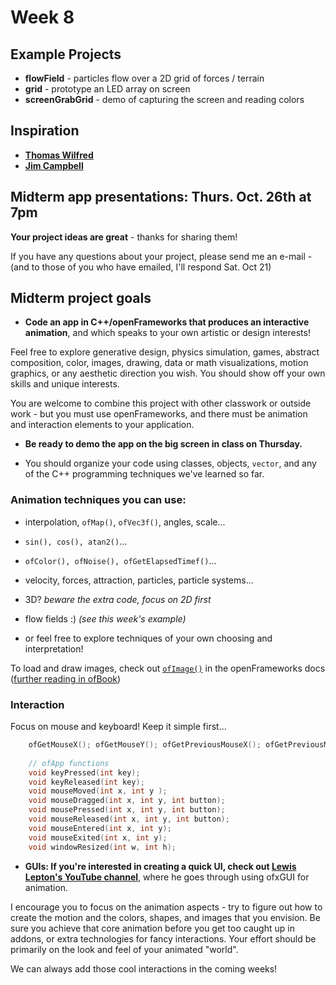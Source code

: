 # Week 8

## Example Projects 

- **flowField** - particles flow over a 2D grid of forces / terrain
- **grid** - prototype an LED array on screen
- **screenGrabGrid** - demo of capturing the screen and reading colors

## Inspiration

- **[Thomas Wilfred](https://www.google.com/search?tbm=isch&q=Thomas+Wilfred)**
- **[Jim Campbell](https://www.vice.com/en_us/article/av43jz/jim-campbells-sculptural-led-light-installations)**


## Midterm app presentations: Thurs. Oct. 26th at 7pm

**Your project ideas are great** - thanks for sharing them!

If you have any questions about your project, please send me an e-mail  -
(and to those of you who have emailed, I'll respond Sat. Oct 21)

## Midterm project goals

- **Code an app in C++/openFrameworks that produces an interactive animation**, and which speaks to your own artistic or design interests!

 Feel free to explore generative design, physics simulation, games, abstract composition, color, images, drawing, data or math visualizations, motion graphics, or any aesthetic direction you wish.  You should show off your own skills and unique interests.

 You are welcome to combine this project with other classwork or outside work - but you must use openFrameworks, and there must be animation and interaction elements to your application.
 
- **Be ready to demo the app on the big screen in class on Thursday.**

- You should organize your code using classes, objects, `vector`, and any of the C++ programming techniques we've learned so far.
  
### Animation techniques you can use:

+ interpolation, `ofMap()`, `ofVec3f()`, angles, scale...
+ `sin(), cos(), atan2()`...
+ `ofColor(), ofNoise(), ofGetElapsedTimef()`...
+ velocity, forces, attraction, particles, particle systems...
+ 3D? _beware the extra code, focus on 2D first_  
+ flow fields :) _(see this week's example)_

+ or feel free to explore techniques of your own choosing and interpretation!
  
To load and draw images, check out [`ofImage()`](http://openframeworks.cc/documentation/graphics/ofImage/) in the openFrameworks docs ([further reading in ofBook](http://openframeworks.cc/ofBook/chapters/image_processing_computer_vision.html#preliminariestoimageprocessing))
    
    
### Interaction 

Focus on mouse and keyboard!  Keep it simple first...

```c++
    ofGetMouseX(); ofGetMouseY(); ofGetPreviousMouseX(); ofGetPreviousMouseY();
    
    // ofApp functions
    void keyPressed(int key);
    void keyReleased(int key);
    void mouseMoved(int x, int y );
    void mouseDragged(int x, int y, int button);
    void mousePressed(int x, int y, int button);
    void mouseReleased(int x, int y, int button);
    void mouseEntered(int x, int y);
    void mouseExited(int x, int y);
    void windowResized(int w, int h);
```

- **GUIs: If you're interested in creating a quick UI, check out [Lewis Lepton's YouTube channel](https://www.youtube.com/watch?v=X_is1x8iVtw&list=PL4neAtv21WOmrV8z9rSzL20QpdLU1zJLr&index=20)**, where he goes through using ofxGUI for animation.  


I encourage you to focus on the animation aspects - try to figure out how to create the motion and the colors, shapes, and images that you envision.  Be sure you achieve that core animation before you get too caught up in addons, or extra technologies for fancy interactions. Your effort should be primarily on the look and feel of your animated "world".

We can always add those cool interactions in the coming weeks!  

